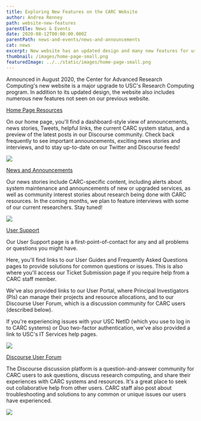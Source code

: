 ```yaml
---
title: Exploring New Features on the CARC Website
author: Andrea Renney
path: website-new-features
parentEle: News & Events
date: 2020-08-12T00:00:00.000Z
parentPath: news-and-events/news-and-announcements
cat: news
excerpt: New website has an updated design and many new features for users
thumbnail: /images/home-page-small.png
featuredImage: ../../static/images/home-page-small.png
---
```

Announced in August 2020, the Center for Advanced Research Computing's new website is a major upgrade to USC's Research Computing program. In addition to its updated design, the website also includes numerous new features not seen on our previous website.

[Home Page Resources](https://carc.usc.edu/)

[](https://carc.usc.edu/)On our home page, you'll find a dashboard-style view of announcements, news stories, Tweets, helpful links, the current CARC system status, and a preview of the latest posts in our Discourse community. Check back frequently to see important announcements, exciting news stories and interviews, and to stay up-to-date on our Twitter and Discourse feeds!

![](/images/columns.png)

[News and Announcements](https://carc.usc.edu/news-and-events/news-and-announcements)

Our news stories include CARC-specific content, including alerts about system maintenance and announcements of new or upgraded services, as well as community interest stories about research being done with CARC resources. In the coming months, we plan to feature interviews with some of our current researchers. Stay tuned!

![](/images/news.png)

[User Support](https://carc.usc.edu/user-support)

Our User Support page is a first-point-of-contact for any and all problems or questions you might have.

Here, you'll find links to our User Guides and Frequently Asked Questions pages to provide solutions for common questions or issues. This is also where you'll access our Ticket Submission page if you require help from a CARC staff member.

We've also provided links to our User Portal, where Principal Investigators (PIs) can manage their projects and resource allocations, and to our Discourse User Forum, which is a discussion community for CARC users (described below).

If you're experiencing issues with your USC NetID (which you use to log in to CARC systems) or Duo two-factor authentication, we've also provided a link to USC's IT Services help pages.

![](/images/user-support.png)

[Discourse User Forum](https://hpc-discourse.usc.edu/categories)

The Discourse discussion platform is a question-and-answer community for CARC users to ask questions, discuss research computing, and share their experiences with CARC systems and resources. It's a great place to seek out collaborative help from other users. CARC staff also post about troubleshooting and solutions to any common or unique issues our users have experienced.

![](/images/discourse.png)